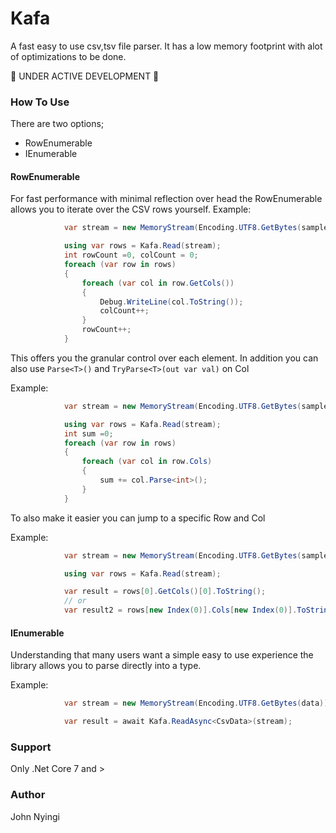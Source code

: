 # Kafa
A fast easy to use csv,tsv file parser. It has a low memory footprint with alot of optimizations to be done.

🚧 UNDER ACTIVE DEVELOPMENT 🚧
### How To Use
There are two options;
- RowEnumerable
- IEnumerable<T>

#### RowEnumerable 
For fast performance with minimal reflection over head the RowEnumerable allows you to iterate over the CSV rows yourself.
Example:
```c#
            var stream = new MemoryStream(Encoding.UTF8.GetBytes(sampleCSV));

            using var rows = Kafa.Read(stream);
            int rowCount =0, colCount = 0;
            foreach (var row in rows)
            {
                foreach (var col in row.GetCols())
                {
                    Debug.WriteLine(col.ToString());
                    colCount++;
                }
                rowCount++;
            }
```

This offers you the granular control over each element. In addition you can also use `Parse<T>()` and `TryParse<T>(out var val)` on Col

Example:
```c#
            var stream = new MemoryStream(Encoding.UTF8.GetBytes(sampleCSV));

            using var rows = Kafa.Read(stream);
            int sum =0;
            foreach (var row in rows)
            {
                foreach (var col in row.Cols)
                {
                    sum += col.Parse<int>();
                }
            }
```

To also make it easier you can jump to a specific Row and Col

Example:
```c#
            var stream = new MemoryStream(Encoding.UTF8.GetBytes(sampleCSV));

            using var rows = Kafa.Read(stream);

            var result = rows[0].GetCols()[0].ToString();
            // or
            var result2 = rows[new Index(0)].Cols[new Index(0)].ToString();
```
#### IEnumerable<T>
Understanding that many users want a simple easy to use experience the library allows
you to parse directly into a type.

Example:
```c#
            var stream = new MemoryStream(Encoding.UTF8.GetBytes(data));

            var result = await Kafa.ReadAsync<CsvData>(stream);
```
### Support
Only .Net Core 7 and >
### Author
John Nyingi